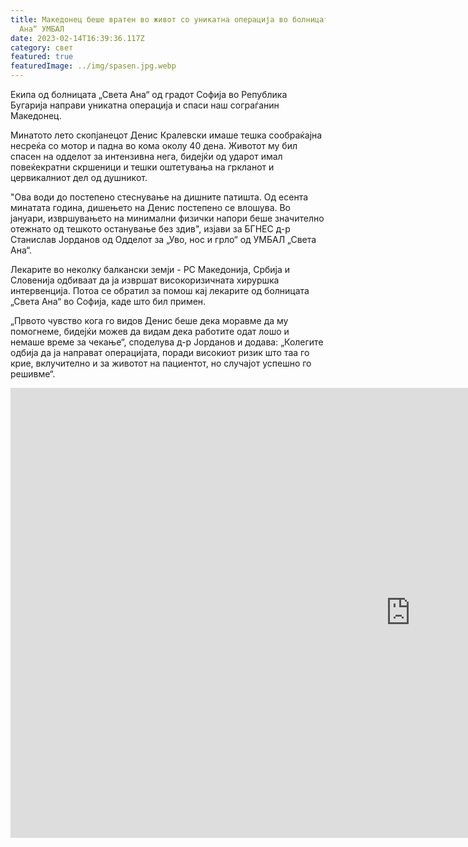```yaml
---
title: Македонец беше вратен во живот со уникатна операција во болницата „Света
  Ана“ УМБАЛ
date: 2023-02-14T16:39:36.117Z
category: свет
featured: true
featuredImage: ../img/spasen.jpg.webp
---
```


Екипа од болницата „Света Ана“ од градот Софија во Република Бугарија направи уникатна операција и спаси наш сограѓанин Македонец.

Минатото лето скопјанецот Денис Кралевски имаше тешка сообраќајна несреќа со мотор и падна во кома околу 40 дена. Животот му бил спасен на одделот за интензивна нега, бидејќи од ударот имал повеќекратни скршеници и тешки оштетувања на гркланот и цервикалниот дел од душникот.

"Ова води до постепено стеснување на дишните патишта. Од есента минатата година, дишењето на Денис постепено се влошува. Во јануари, извршувањето на минимални физички напори беше значително отежнато од тешкото останување без здив", изјави за БГНЕС д-р Станислав Јорданов од Одделот за „Уво, нос и грло“ од УМБАЛ „Света Ана“.

Лекарите во неколку балкански земји - РС Македонија, Србија и Словенија одбиваат да ја извршат високоризичната хируршка интервенција. Потоа се обратил за помош кај лекарите од болницата „Света Ана“ во Софија, каде што бил примен.

„Првото чувство кога го видов Денис беше дека моравме да му помогнеме, бидејќи можев да видам дека работите одат лошо и немаше време за чекање“, споделува д-р Јорданов и додава: „Колегите одбија да ја направат операцијата, поради високиот ризик што таа го крие, вклучително и за животот на пациентот, но случајот успешно го решивме“.

<iframe width="1280" height="720" src="https://www.youtube.com/embed/F5TnsgyVk5g" title="Македонец бе върнат към живот с уникална операция в УМБАЛ &quot;Св. Анна&quot; - БНР Новини" frameborder="0" allow="accelerometer; autoplay; clipboard-write; encrypted-media; gyroscope; picture-in-picture; web-share" allowfullscreen></iframe>
